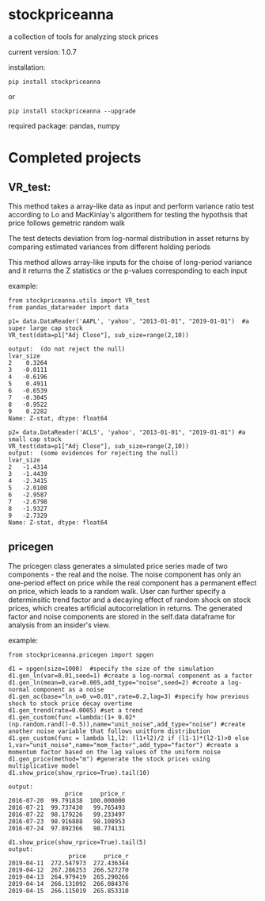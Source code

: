 # stockpriceanna
a collection of tools for analyzing stock prices

current version: 1.0.7

installation:
```
pip install stockpriceanna 
```
or
```
pip install stockpriceanna --upgrade
```
required package: pandas, numpy

Completed projects
===========================================================================================================================
VR_test:
----------------------------

This method takes a array-like data as input and perform variance ratio test according to Lo and MacKinlay's algorithem for testing the hypothsis that price follows gemetric random walk

The test detects deviation from log-normal distribution in asset returns by comparing estimated variances from different holding periods

This method allows array-like inputs for the choise of long-period variance and it returns the Z statistics or the p-values corresponding to each input

example:
```
from stockpriceanna.utils import VR_test
from pandas_datareader import data

p1= data.DataReader('AAPL', 'yahoo', "2013-01-01", "2019-01-01")  #a super large cap stock
VR_test(data=p1["Adj Close"], sub_size=range(2,10))

output:  (do not reject the null)
lvar_size
2    0.3264
3   -0.0111
4   -0.6196
5    0.4911
6   -0.6539
7   -0.3045
8   -0.9522
9    0.2282
Name: Z-stat, dtype: float64

p2= data.DataReader('ACLS', 'yahoo', "2013-01-01", "2019-01-01") #a small cap stock
VR_test(data=p1["Adj Close"], sub_size=range(2,10))
output:  (some evidences for rejecting the null)
lvar_size
2   -1.4314
3   -1.4439
4   -2.3415
5   -2.0108
6   -2.9587
7   -2.6798
8   -1.9327
9   -2.7329
Name: Z-stat, dtype: float64
```

pricegen
--------------------------------
The pricegen class generates a simulated price series made of two components - the real and the noise. The noise component has only an one-period effect on price while the real component has a permanent effect on price, which leads to a random walk. User can further specify a determinsitic trend factor and a decaying effect of random shock on stock prices, which creates artificial autocorrelation in returns. The generated factor and noise components are stored in the self.data dataframe for analysis from an insider's view. 

example:
```
from stockpriceanna.pricegen import spgen

d1 = spgen(size=1000)  #specify the size of the simulation
d1.gen_ln(var=0.01,seed=1) #create a log-normal component as a factor
d1.gen_ln(mean=0,var=0.005,add_type="noise",seed=2) #create a log-normal component as a noise
d1.gen_ac(base="ln_u=0_v=0.01",rate=0.2,lag=3) #specify how previous shock to stock price decay overtime
d1.gen_trend(rate=0.0005) #set a trend 
d1.gen_custom(func =lambda:(1+ 0.02*(np.random.rand()-0.5)),name="unit_noise",add_type="noise") #create another noise variable that follows unitform distribution
d1.gen_custom(func = lambda l1,l2: (l1+l2)/2 if (l1-1)*(l2-1)>0 else 1,var="unit_noise",name="mom_factor",add_type="factor") #create a momentum factor based on the lag values of the uniform noise
d1.gen_price(method="m") #generate the stock prices using multiplicative model
d1.show_price(show_rprice=True).tail(10)

output:
                price     price_r
2016-07-20  99.791838  100.000000
2016-07-21  99.737430   99.765493
2016-07-22  98.179226   99.233497
2016-07-23  98.916888   98.108953
2016-07-24  97.892366   98.774131

d1.show_price(show_rprice=True).tail(5)
output:
                 price     price_r
2019-04-11  272.547973  272.436344
2019-04-12  267.286253  266.527270
2019-04-13  264.979419  265.290266
2019-04-14  266.131092  266.084376
2019-04-15  266.115019  265.853310
```


